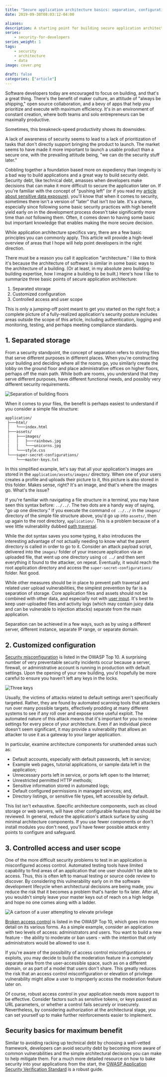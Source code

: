 ```yaml
---
title: "Secure application architecture basics: separation, configuration, and access"
date: 2019-09-30T08:03:12-04:00

aliases:
description: A starting point for building secure application architecture, for busy developers.
series:
    - security-for-developers
series_weight: 1
tags:
    - security
    - architecture
    - data
image: cover.png
 
draft: false
categories: ["article"]
---
```


Software developers today are encouraged to focus on building, and that's a great thing. There's the benefit of maker culture, an attitude of "always be shipping," open source collaboration, and a bevy of apps that help you prioritize and execute with maximum efficiency. It's in an environment of constant creation, where both teams and solo entrepreneurs can be maximally productive.

Sometimes, this breakneck-speed productivity shows its downsides.

A lack of awareness of security seems to lead to a lack of prioritization of tasks that don't directly support bringing the product to launch. The market seems to have made it more important to launch a usable product than a secure one, with the prevailing attitude being, "we can do the security stuff later."

Cobbling together a foundation based more on expediency than longevity is a bad way to build applications and a great way to build security debt. Security debt, like technical debt, amasses when developers make decisions that can make it more difficult to secure the application later on. If you're familiar with the concept of "pushing left" (or if you read my [article about sensitive data exposure](/blog/hackers-are-googling-your-plain-text-passwords-preventing-sensitive-data-exposure/)), you'll know that when it comes to security, sometimes there isn't a version of "later" that isn't _too_ late. It's a shame, especially since following some basic security practices with high benefit yield early on in the development process doesn't take significantly more time than _not_ following them. Often, it comes down to having some basic but important knowledge that enables making the more secure decision.

While application architecture specifics vary, there are a few basic principles you can commonly apply. This article will provide a high-level overview of areas that I hope will help point developers in the right direction.

There must be a reason you call it application "architecture." I like to think it's because the architecture of software is similar in some basic ways to the architecture of a building. (Or at least, in my absolute zero building-building expertise, how I imagine a building to be built.) Here's how I like to summarize three basic points of secure application architecture:

1. Separated storage
2. Customized configuration
3. Controlled access and user scope

This is only a jumping-off point meant to get you started on the right foot; a complete picture of a fully-realized application's security posture includes areas outside the scope of this article, including authentication, logging and monitoring, testing, and perhaps meeting compliance standards.

## 1. Separated storage

From a security standpoint, the concept of separation refers to storing files that serve different purposes in different places. When you're constructing your building and deciding where all the rooms go, you similarly create the lobby on the ground floor and place administrative offices on higher floors, perhaps off the main path. While both are rooms, you understand that they serve different purposes, have different functional needs, and possibly very different security requirements.

![Separation of building floors](separation.png)

When it comes to your files, the benefit is perhaps easiest to understand if you consider a simple file structure:

```txt
application/
 ├───html/
 │   └───index.html
 ├───assets/
 │   ├───images/
 │   │   ├───rainbows.jpg
 │   │   └───unicorns.jpg
 │   └───style.css
 └───super-secret-configurations/
     └───master-keys.txt
```

In this simplified example, let's say that all your application's images are stored in the `application/assets/images/` directory. When one of your users creates a profile and uploads their picture to it, this picture is also stored in this folder. Makes sense, right? It's an image, and that's where the images go. What's the issue?

If you're familiar with navigating a file structure in a terminal, you may have seen this syntax before: `../../`. The two dots are a handy way of saying, "go up one directory." If you execute the command `cd ../../` in the `images/` directory of the simple file structure above, you'd go up into `assets/`, then up again to the root directory, `application/`. This is a problem because of a wee little vulnerability dubbed [path traversal](https://cwe.mitre.org/data/definitions/22.html).

While the dot syntax saves you some typing, it also introduces the interesting advantage of not actually needing to know what the parent directory is called in order to go to it. Consider an attack payload script, delivered into the `images/` folder of your insecure application via an uploaded file, that went up one directory using `cd ../` and then sent everything it found to the attacker, on repeat. Eventually, it would reach the root application directory and access the `super-secret-configurations/` folder. Not good.

While other measures should be in place to prevent path traversal and related user upload vulnerabilities, the simplest prevention by far is a separation of storage. Core application files and assets should not be combined with other data, and especially not with [user input](/blog/sql-injection-and-xss-what-white-hat-hackers-know-about-trusting-user-input/). It's best to keep user-uploaded files and activity logs (which may contain juicy data and can be vulnerable to injection attacks) separate from the main application.

Separation can be achieved in a few ways, such as by using a different server, different instance, separate IP range, or separate domain.

## 2. Customized configuration

[Security misconfiguration](https://github.com/OWASP/Top10/blob/cb5f8967bba106e14a350761ac4f93b8aec7f8fa/2017/en/0xa6-security-misconfiguration.md) is listed in the OWASP Top 10. A surprising number of very preventable security incidents occur because a server, firewall, or administrative account is running in production with default settings. Upon the opening of your new building, you'd hopefully be more careful to ensure you haven't left any keys in the locks.

![Three keys](defaultkey.png)

Usually, the victims of attacks related to default settings aren't specifically targeted. Rather, they are found by automated scanning tools that attackers run over many possible targets, effectively prodding at many different systems to see if any roll over and expose some useful exploit. The automated nature of this attack means that it's important for you to review settings for every piece of your architecture. Even if an individual piece doesn't seem significant, it may provide a vulnerability that allows an attacker to use it as a gateway to your larger application.

In particular, examine architecture components for unattended areas such as:

- Default accounts, especially with default passwords, left in service;
- Example web pages, tutorial applications, or sample data left in the application;
- Unnecessary ports left in service, or ports left open to the Internet;
- Unrestricted permitted HTTP methods;
- Sensitive information stored in automated logs;
- Default configured permissions in managed services; and,
- Directory listings, or sensitive file types, left accessible by default.

This list isn't exhaustive. Specific architecture components, such as cloud storage or web servers, will have other configurable features that should be reviewed. In general, reduce the application's attack surface by using minimal architecture components. If you use fewer components or don't install modules you don't need, you'll have fewer possible attack entry points to configure and safeguard.

## 3. Controlled access and user scope

One of the more difficult security problems to test in an application is misconfigured access control. Automated testing tools have limited capability to find areas of an application that one user shouldn't be able to access. Thus, this is often left to manual testing or source code review to discover. By considering this vulnerability early on in the software development lifecycle when architectural decisions are being made, you reduce the risk that it becomes a problem that's harder to fix later. After all, you wouldn't simply leave your master keys out of reach on a high ledge and hope no one comes along with a ladder.

![A cartoon of a user attempting to elevate privilege](access.png)

[Broken access control](https://github.com/OWASP/Top10/blob/master/2017/en/0xa5-broken-access-control.md) is listed in the OWASP Top 10, which goes into more detail on its various forms. As a simple example, consider an application with two levels of access: administrators and users. You want to build a new feature - the ability to moderate or ban users - with the intention that only administrators would be allowed to use it.

If you're aware of the possibility of access control misconfigurations or exploits, you may decide to build the moderation feature in a completely separate area from the user-accessible space, such as on a different domain, or as part of a model that users don't share. This greatly reduces the risk that an access control misconfiguration or elevation of privilege vulnerability might allow a user to improperly access the moderation feature later on.

Of course, robust access control in your application needs more support to be effective. Consider factors such as sensitive tokens, or keys passed as URL parameters, or whether a control fails securely or insecurely. Nevertheless, by considering authorization at the architectural stage, you can set yourself up to make further reinforcements easier to implement.

## Security basics for maximum benefit

Similar to avoiding racking up technical debt by choosing a well-vetted framework, developers can avoid security debt by becoming more aware of common vulnerabilities and the simple architectural decisions you can make to help mitigate them. For a much more detailed resource on how to bake security into your applications from the start, the [OWASP Application Security Verification Standard](https://github.com/OWASP/ASVS) is a robust guide.
